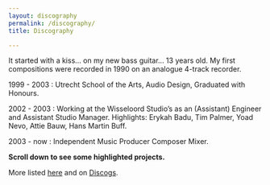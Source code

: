 ```yaml
---
layout: discography
permalink: /discography/
title: Discography

---
```


It started with a kiss... on my new bass guitar... 13 years old. My first compositions were recorded in 1990 on an analogue 4-track recorder.

1999 - 2003 : Utrecht School of the Arts, Audio Design, Graduated with Honours.

2002 - 2003 : Working at the Wisseloord Studio’s as an (Assistant) Engineer and Assistant Studio Manager. Highlights: Erykah Badu, Tim Palmer, Yoad Nevo, Attie Bauw, Hans Martin Buff.

2003 - now : Independent Music Producer Composer Mixer.

<strong>Scroll down to see some highlighted projects.</strong>

More listed [here](../../../assets/cv/GijsvanKloosterCVM.pdf) and on [Discogs](https://www.discogs.com/artist/413565-Gijs-Van-Klooster?sort=year%2Cdesc&limit=50&filter_anv=0&type=Credits&layout=med).